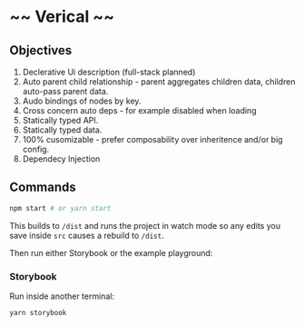 # ~~ Verical ~~

## Objectives

1. Declerative Ui description (full-stack planned)
2. Auto parent child relationship - parent aggregates children data, children auto-pass parent data.
3. Audo bindings of nodes by key.
4. Cross concern auto deps - for example disabled when loading
5. Statically typed API.
6. Statically typed data.
7. 100% cusomizable - prefer composability over inheritence and/or big config.
8. Dependecy Injection

## Commands

```bash
npm start # or yarn start
```

This builds to `/dist` and runs the project in watch mode so any edits you save inside `src` causes a rebuild to `/dist`.

Then run either Storybook or the example playground:

### Storybook

Run inside another terminal:

```bash
yarn storybook
```
